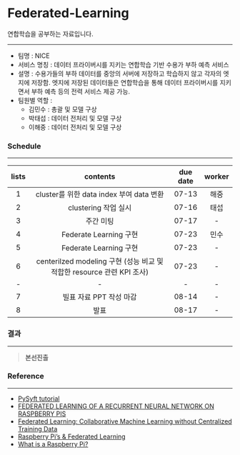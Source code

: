 # Federated-Learning

연합학습을 공부하는 자료입니다.

---

- 팀명 : NICE
- 서비스 명칭 : 데이터 프라이버시를 지키는 연합학습 기반 수용가 부하 예측 서비스
- 설명 : 수용가들의 부하 데이터를 중앙의 서버에 저장하고 학습하지 않고 각자의 엣지에 저장함. 엣지에 저장된 데이터들은 연합학습을 통해 데이터 프라이버시를 지키면서 부하 예측 등의 전력 서비스 제공 가능.
- 팀원별 역할 : 
    - 김민수 : 총괄 및 모델 구상
    - 박태섭 : 데이터 전처리 및 모델 구상
    - 이해중 : 데이터 전처리 및 모델 구상
    
### Schedule
---
|lists|contents|due date|worker|   
|:--:|:--:|:--:|:--:|  
| 1 | cluster를 위한 data index 부여 data 변환 | 07-13 | 해중 |
| 2 | clustering 작업 실시 | 07-16 | 태섭 |  
| 3 | 주간 미팅 | 07-17 | - |
| 4 | Federate Learning 구현 | 07-23 | 민수 |
| 5 | Federate Learning 구현 | 07-23 | - |
| 6 | centerilzed modeling 구현 (성능 비교 및 적합한 resource 관련 KPI 조사) | 07-23 | - |   
| - | - | - | - |   
| 7 | 빌표 자료 PPT 작성 마감 | 08-14 | - |
| 8 | 발표 | 08-17 | - |   


### 결과
---
> **본선진출**



### Reference
---
 - [PySyft tutorial](https://github.com/OpenMined/PySyft/tree/dev)
 - [FEDERATED LEARNING OF A RECURRENT NEURAL NETWORK ON RASPBERRY PIS](https://blog.openmined.org/federated-learning-of-a-rnn-on-raspberry-pis/)
 - [Federated Learning: Collaborative Machine Learning without Centralized Training Data](https://ai.googleblog.com/2017/04/federated-learning-collaborative.html)
 - [Raspberry Pi’s & Federated Learning](https://mc.ai/raspberry-pis-federated-learning/)
 - [What is a Raspberry Pi?](https://opensource.com/resources/raspberry-pi)
